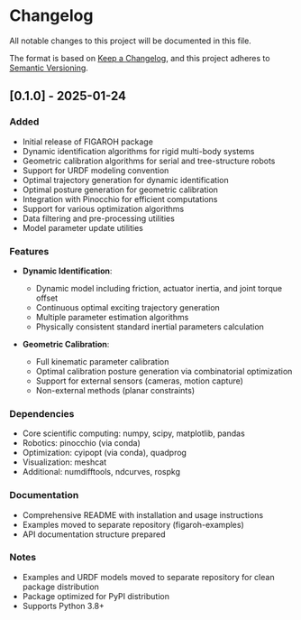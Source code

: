 # Changelog

All notable changes to this project will be documented in this file.

The format is based on [Keep a Changelog](https://keepachangelog.com/en/1.0.0/),
and this project adheres to [Semantic Versioning](https://semver.org/spec/v2.0.0.html).

## [0.1.0] - 2025-01-24

### Added
- Initial release of FIGAROH package
- Dynamic identification algorithms for rigid multi-body systems
- Geometric calibration algorithms for serial and tree-structure robots
- Support for URDF modeling convention
- Optimal trajectory generation for dynamic identification
- Optimal posture generation for geometric calibration
- Integration with Pinocchio for efficient computations
- Support for various optimization algorithms
- Data filtering and pre-processing utilities
- Model parameter update utilities

### Features
- **Dynamic Identification**:
  - Dynamic model including friction, actuator inertia, and joint torque offset
  - Continuous optimal exciting trajectory generation
  - Multiple parameter estimation algorithms
  - Physically consistent standard inertial parameters calculation

- **Geometric Calibration**:
  - Full kinematic parameter calibration
  - Optimal calibration posture generation via combinatorial optimization
  - Support for external sensors (cameras, motion capture)
  - Non-external methods (planar constraints)

### Dependencies
- Core scientific computing: numpy, scipy, matplotlib, pandas
- Robotics: pinocchio (via conda)
- Optimization: cyipopt (via conda), quadprog
- Visualization: meshcat
- Additional: numdifftools, ndcurves, rospkg

### Documentation
- Comprehensive README with installation and usage instructions
- Examples moved to separate repository (figaroh-examples)
- API documentation structure prepared

### Notes
- Examples and URDF models moved to separate repository for clean package distribution
- Package optimized for PyPI distribution
- Supports Python 3.8+
